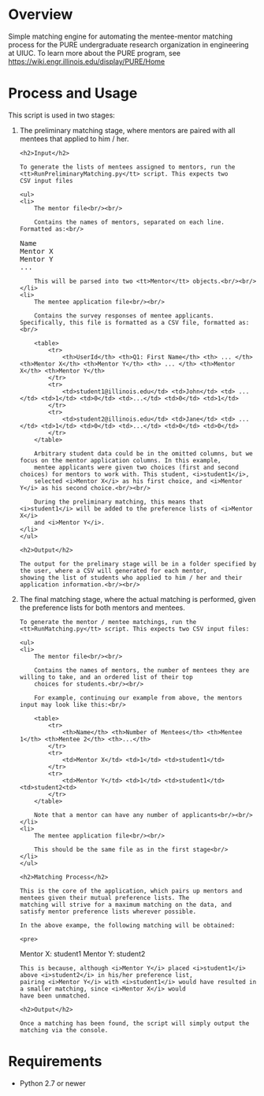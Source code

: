 # Overview

Simple matching engine for automating the mentee-mentor matching process for the PURE undergraduate research organization
in engineering at UIUC. To learn more about the PURE program, see https://wiki.engr.illinois.edu/display/PURE/Home


# Process and Usage

This script is used in two stages:

<ol>
<li>
    The preliminary matching stage, where mentors are paired with all mentees that applied to him / her.

    <h2>Input</h2>

    To generate the lists of mentees assigned to mentors, run the <tt>RunPreliminaryMatching.py</tt> script. This expects two
    CSV input files

    <ul>
    <li>
        The mentor file<br/><br/>

        Contains the names of mentors, separated on each line. Formatted as:<br/>

<pre>
Name
Mentor X
Mentor Y
...</pre>

        This will be parsed into two <tt>Mentor</tt> objects.<br/><br/>
    </li>
    <li>
        The mentee application file<br/><br/>

        Contains the survey responses of mentee applicants. Specifically, this file is formatted as a CSV file, formatted as:<br/>

        <table>
            <tr>
                <th>UserId</th> <th>Q1: First Name</th> <th> ... </th> <th>Mentor X</th> <th>Mentor Y</th> <th> ... </th> <th>Mentor X</th> <th>Mentor Y</th>
            </tr>
            <tr>
                <td>student1@illinois.edu</td> <td>John</td> <td> ... </td> <td>1</td> <td>0</td> <td>...</td> <td>0</td> <td>1</td>
            </tr>
            <tr>
                <td>student2@illinois.edu</td> <td>Jane</td> <td> ... </td> <td>1</td> <td>0</td> <td>...</td> <td>0</td> <td>0</td>
            </tr>
        </table>

        Arbitrary student data could be in the omitted columns, but we focus on the mentor application columns. In this example,
        mentee applicants were given two choices (first and second choices) for mentors to work with. This student, <i>student1</i>,
        selected <i>Mentor X</i> as his first choice, and <i>Mentor Y</i> as his second choice.<br/><br/>

        During the preliminary matching, this means that <i>student1</i> will be added to the preference lists of <i>Mentor X</i>
        and <i>Mentor Y</i>.
    </li>
    </ul>

    <h2>Output</h2>

    The output for the prelimary stage will be in a folder specified by the user, where a CSV will generated for each mentor,
    showing the list of students who applied to him / her and their application information.<br/><br/>

</li>
<li>
    The final matching stage, where the actual matching is performed, given the preference lists for both mentors and mentees.

    To generate the mentor / mentee matchings, run the <tt>RunMatching.py</tt> script. This expects two CSV input files:

    <ul>
    <li>
        The mentor file<br/><br/>

        Contains the names of mentors, the number of mentees they are willing to take, and an ordered list of their top
        choices for students.<br/><br/>

        For example, continuing our example from above, the mentors input may look like this:<br/>

        <table>
            <tr>
                <th>Name</th> <th>Number of Mentees</th> <th>Mentee 1</th> <th>Mentee 2</th> <th>...</th>
            </tr>
            <tr>
                <td>Mentor X</td> <td>1</td> <td>student1</td>
            </tr>
            <tr>
                <td>Mentor Y</td> <td>1</td> <td>student1</td> <td>student2<td>
            </tr>
        </table>

        Note that a mentor can have any number of applicants<br/><br/>
    </li>
    <li>
        The mentee application file<br/><br/>

        This should be the same file as in the first stage<br/>
    </li>
    </ul>

    <h2>Matching Process</h2>

    This is the core of the application, which pairs up mentors and mentees given their mutual preference lists. The
    matching will strive for a maximum matching on the data, and satisfy mentor preference lists wherever possible.

    In the above exampe, the following matching will be obtained:

    <pre>
Mentor X: student1
Mentor Y: student2
    </pre>

    This is because, although <i>Mentor Y</i> placed <i>student1</i> above <i>student2</i> in his/her preference list,
    pairing <i>Mentor Y</i> with <i>student1</i> would have resulted in a smaller matching, since <i>Mentor X</i> would
    have been unmatched.

    <h2>Output</h2>

    Once a matching has been found, the script will simply output the matching via the console.
</li>
</ol>

# Requirements

 * Python 2.7 or newer
